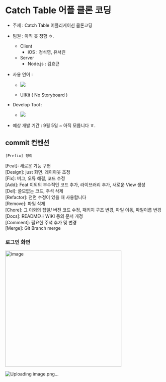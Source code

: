 

# Catch Table 어플 클론 코딩

- 주제 : Catch Table 어플리케이션 클론코딩
- 팀원 : 아직 못 정함 ㅎ.
	- Client 
		- iOS : 정석영, 유서린
	- Server
		- Node.js : 김효근
		
-  사용 언어 : 
	- <img src="https://img.shields.io/badge/Swift-F05138?style=for-the-badge&logo=Swift&logoColor=white"> 
		
    - UIKit ( No Storyboard ) 
    
- Develop Tool : 
	- <img src="https://img.shields.io/badge/Xcode-147EFB?style=for-the-badge&logo=Xcode&logoColor=white"> 
- 예상 개발 기간 : 9월 5일 ~ 아직 모릅니다 ㅎ.




## commit 컨벤션
	[Prefix] 정리 

[Feat]: 새로운 기능 구현  
[Design]: just 화면. 레이아웃 조정  
[Fix]: 버그, 오류 해결, 코드 수정  
[Add]: Feat 이외의 부수적인 코드 추가, 라이브러리 추가, 새로운 View 생성  
[Del]: 쓸모없는 코드, 주석 삭제  
[Refactor]: 전면 수정이 있을 때 사용합니다  
[Remove]: 파일 삭제  
[Chore]: 그 이외의 잡일/ 버전 코드 수정, 패키지 구조 변경, 파일 이동, 파일이름 변경  
[Docs]: README나 WIKI 등의 문서 개정  
[Comment]: 필요한 주석 추가 및 변경  
[Merge]: Git Branch merge 

### 로그인 화면
<img width="369" alt="image" src="https://user-images.githubusercontent.com/81281190/202984735-4b365d09-763c-4391-8963-c3f832291102.png">

![Uploading image.png…]()
